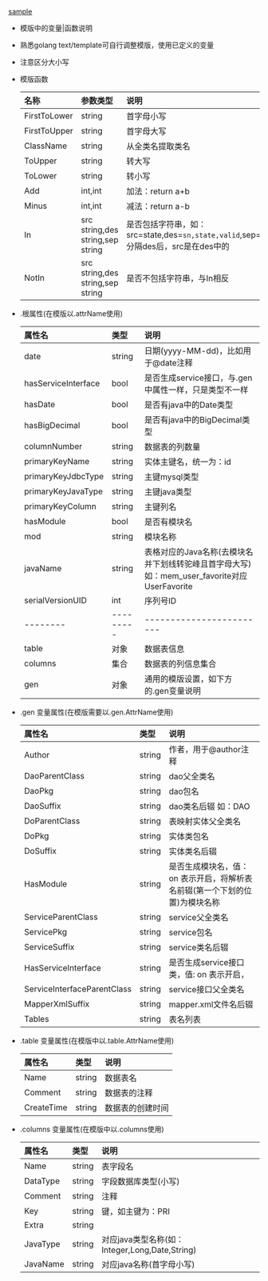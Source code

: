 [sample](https://github.com/phh2008/mybatis-generator-golang-impl/blob/master/logo/pic.png)

+ 模版中的变量|函数说明
+ 熟悉golang text/template可自行调整模版，使用已定义的变量
+ 注意区分大小写

+ 模版函数

    |名称| 参数类型 | 说明|  
    | :---- | :---- | :---- |  
    | FirstToLower |  string | 首字母小写 |  
    | FirstToUpper |  string | 首字母大写 |   
    | ClassName |  string | 从全类名提取类名 |   
    | ToUpper |  string | 转大写 |   
    | ToLower |  string | 转小写 |   
    | Add |  int,int | 加法：return a+b |   
    | Minus |  int,int | 减法：return a-b |   
    | In |  src string,des string,sep string | 是否包括字符串，如：src=state,des=`sn,state,valid`,sep=`,` 分隔des后，src是在des中的|   
    | NotIn |  src string,des string,sep string | 是否不包括字符串，与In相反 |   

+ .根属性(在模版以.attrName使用)

    |属性名| 类型 | 说明|
    | :---- | :---- | :---- |
    | date |  string | 日期(yyyy-MM-dd)，比如用于@date注释 | 
    | hasServiceInterface |  bool | 是否生成service接口，与.gen中属性一样，只是类型不一样 | 
    | hasDate |  bool | 是否有java中的Date类型 | 
    | hasBigDecimal |  bool | 是否有java中的BigDecimal类型 | 
    | columnNumber |  string | 数据表的列数量 | 
    | primaryKeyName |  string | 实体主键名，统一为：id | 
    | primaryKeyJdbcType |  string | 主键mysql类型 | 
    | primaryKeyJavaType |  string | 主键java类型 | 
    | primaryKeyColumn |  string | 主键列名 | 
    | hasModule |  bool | 是否有模块名 | 
    | mod |  string | 模块名称 |
    | javaName |  string | 表格对应的Java名称(去模块名并下划线转驼峰且首字母大写)如：mem_user_favorite对应 UserFavorite | 
    | serialVersionUID |  int | 序列号ID | 
    | -------- | --------- | ------------------------ |   
    | table |  对象 | 数据表信息 | 
    | columns | 集合 | 数据表的列信息集合 | 
    | gen |  对象 | 通用的模版设置，如下方的.gen变量说明 | 

+ .gen 变量属性(在模版需要以.gen.AttrName使用)  

    |属性名| 类型 | 说明|  
    | :---- | :---- | :---- |
    | Author|  string |  作者，用于@author注释 |      
    | DaoParentClass|  string | dao父全类名 | 
    | DaoPkg|  string | dao包名 | 
    | DaoSuffix |  string | dao类名后辍 如：DAO| 
    | DoParentClass |  string | 表映射实体父全类名 | 
    | DoPkg |  string | 实体类包名 | 
    | DoSuffix |  string | 实体类名后辍 | 
    | HasModule |  string | 是否生成模块名，值：on 表示开启，将解析表名前辍(第一个下划的位置)为模块名称 |                                       
    | ServiceParentClass |  string | service父全类名 |  
    | ServicePkg |  string | service包名 | 
    | ServiceSuffix |  string | service类名后辍 | 
    | HasServiceInterface |  string | 是否生成service接口类，值: on 表示开启， | 
    | ServiceInterfaceParentClass |  string | service接口父全类名 | 
    | MapperXmlSuffix |  string | mapper.xml文件名后辍 | 
    | Tables |  string | 表名列表 | 
    
+ .table 变量属性(在模版中以.table.AttrName使用)
    
    |属性名| 类型 | 说明|  
    | :---- | :---- | :---- | 
    | Name |  string | 数据表名 | 
    | Comment |  string | 数据表的注释 | 
    | CreateTime |  string | 数据表的创建时间 | 

+ .columns 变量属性(在模版中以.columns使用)
    
    |属性名| 类型 | 说明|  
    | :---- | :---- | :---- | 
    | Name |  string | 表字段名 | 
    | DataType |  string | 字段数据库类型(小写) | 
    | Comment |  string | 注释 | 
    | Key |  string | 键，如主键为：PRI | 
    | Extra |  string |  | 
    | JavaType |  string | 对应java类型名称(如：Integer,Long,Date,String) | 
    | JavaName |  string | 对应java名称(首字母小写) | 
    
